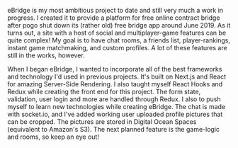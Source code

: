 
eBridge is my most ambitious project to date and still very much a work in progress.
I created it to provide a platform for free online contract bridge after pogo shut down its (rather old) free bridge app around June 2019. As it turns out, a site with a host of social and multiplayer-game features can be quite complex! My goal is to have chat rooms, a friends list, player-rankings, instant game matchmaking, and custom profiles. A lot of these features are still in the works, however. 

When I began eBridge, I wanted to incorporate all of the best frameworks and technology I'd used in previous projects. It's built on Next.js and React for amazing Server-Side Rendering. I also taught myself React Hooks and Redux while creating the front end for this project. The form state, validation, user login and more are handled through Redux. I also to push myself to learn new technologies while creating eBridge. The chat is made with socket.io, and I've added working user uploaded profile pictures that can be cropped. The pictures are stored in Digital Ocean Spaces (equivalent to Amazon's S3). The next planned feature is the game-logic and rooms, so keep an eye out!